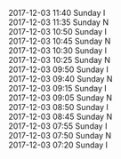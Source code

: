 2017-12-03 11:40 Sunday  I  
2017-12-03 11:35 Sunday  N  
2017-12-03 10:50 Sunday  I  
2017-12-03 10:45 Sunday  N  
2017-12-03 10:30 Sunday  I  
2017-12-03 10:25 Sunday  N  
2017-12-03 09:50 Sunday  I  
2017-12-03 09:40 Sunday  N  
2017-12-03 09:15 Sunday  I  
2017-12-03 09:05 Sunday  N  
2017-12-03 08:50 Sunday  I  
2017-12-03 08:45 Sunday  N  
2017-12-03 07:55 Sunday  I  
2017-12-03 07:50 Sunday  N  
2017-12-03 07:20 Sunday  I  
